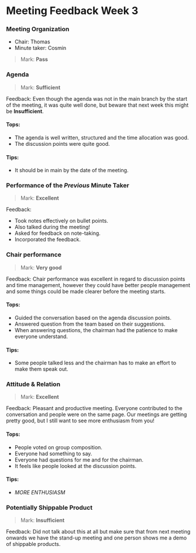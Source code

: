# Meeting Feedback Week 3

### Meeting Organization

- Chair: Thomas
- Minute taker: Cosmin 

>Mark: **Pass**

### Agenda 

>Mark: **Sufficient**

Feedback: Even though the agenda was not in the main branch by the start of the meeting, it was quite well done, but beware that next week this might be **Insufficient**.
#### Tops:
- The agenda is well written, structured and the time allocation was good.
- The discussion points were quite good.
#### Tips:
- It should be in main by the date of the meeting.

### Performance of the *Previous* Minute Taker

>Mark: **Excellent**

Feedback:
- Took notes effectively on bullet points.
- Also talked during the meeting!
- Asked for feedback on note-taking.
- Incorporated the feedback.

### Chair performance
>Mark: **Very good**

Feedback: Chair performance was excellent in regard to discussion points and time management, however they could have better people management and some things could be made clearer before the meeting starts.
#### Tops:
- Guided the conversation based on the agenda discussion points.
- Answered question from the team based on their suggestions.
- When answering questions, the chairman had the patience to make everyone understand.
#### Tips:
- Some people talked less and the chairman has to make an effort to make them speak out.

### Attitude & Relation

>Mark: **Excellent**

Feedback: Pleasant and productive meeting. Everyone contributed to the conversation and people were on the same page. Our meetings are getting pretty good, but I still want to see more enthusiasm from you!
#### Tops:
- People voted on group composition.
- Everyone had something to say.
- Everyone had questions for me and for the chairman.
- It feels like people looked at the discussion points.
#### Tips:
- *MORE ENTHUSIASM*

### Potentially Shippable Product

>Mark: **Insufficient**

Feedback: Did not talk about this at all but make sure that from next meeting onwards we have the stand-up meeting and one person shows me a demo of shippable products.




